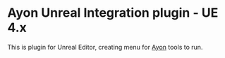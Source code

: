 # Ayon Unreal Integration plugin - UE 4.x

This is plugin for Unreal Editor, creating menu for [Ayon](https://github.com/ynput/OpenPype) tools to run.
